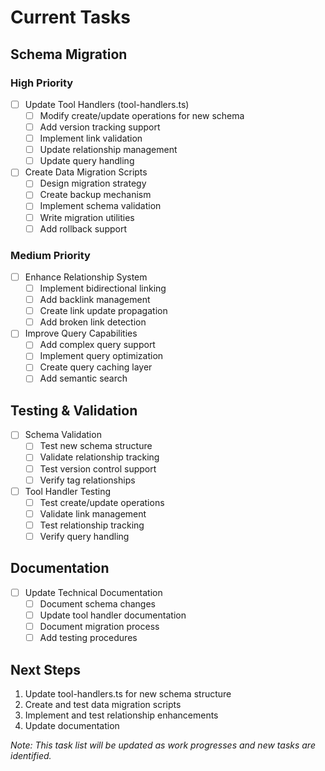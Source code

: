 # Current Tasks

## Schema Migration

### High Priority
- [ ] Update Tool Handlers (tool-handlers.ts)
  - [ ] Modify create/update operations for new schema
  - [ ] Add version tracking support
  - [ ] Implement link validation
  - [ ] Update relationship management
  - [ ] Update query handling

- [ ] Create Data Migration Scripts
  - [ ] Design migration strategy
  - [ ] Create backup mechanism
  - [ ] Implement schema validation
  - [ ] Write migration utilities
  - [ ] Add rollback support

### Medium Priority
- [ ] Enhance Relationship System
  - [ ] Implement bidirectional linking
  - [ ] Add backlink management
  - [ ] Create link update propagation
  - [ ] Add broken link detection

- [ ] Improve Query Capabilities
  - [ ] Add complex query support
  - [ ] Implement query optimization
  - [ ] Create query caching layer
  - [ ] Add semantic search

## Testing & Validation
- [ ] Schema Validation
  - [ ] Test new schema structure
  - [ ] Validate relationship tracking
  - [ ] Test version control support
  - [ ] Verify tag relationships

- [ ] Tool Handler Testing
  - [ ] Test create/update operations
  - [ ] Validate link management
  - [ ] Test relationship tracking
  - [ ] Verify query handling

## Documentation
- [ ] Update Technical Documentation
  - [ ] Document schema changes
  - [ ] Update tool handler documentation
  - [ ] Document migration process
  - [ ] Add testing procedures

## Next Steps
1. Update tool-handlers.ts for new schema structure
2. Create and test data migration scripts
3. Implement and test relationship enhancements
4. Update documentation

*Note: This task list will be updated as work progresses and new tasks are identified.*

